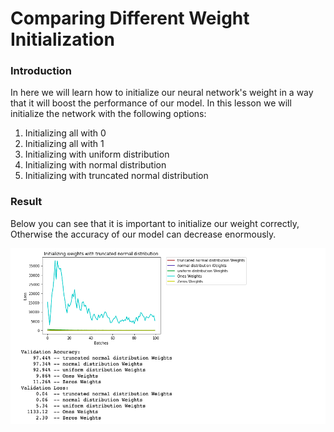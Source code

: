 # Comparing Different Weight Initialization
### Introduction
In here we will learn how to initialize our neural network's weight in a way that it will boost the performance of our model. In this lesson we will initialize the network with the following options:
1. Initializing all with 0
2. Initializing all with 1
3. Initializing with uniform distribution
4. Initializing with normal distribution
5. Initializing with truncated normal distribution

### Result
Below you can see that it is important to initialize our weight correctly, Otherwise the accuracy of our model can decrease enormously.

<img src="./result.png">
